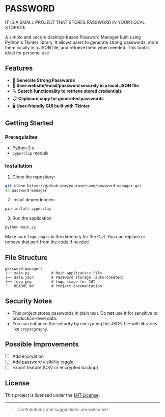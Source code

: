 # PASSWORD
IT IS A SMALL PROJECT THAT STORES PASSWORD IN YOUR LOCAL STORAGE

A simple and secure desktop-based Password Manager built using Python's Tkinter library. It allows users to generate strong passwords, store them locally in a JSON file, and retrieve them when needed. This tool is ideal for personal use.

## Features

- 🔐 **Generate Strong Passwords**
- 💾 **Save website/email/password securely in a local JSON file**
- 🔍 **Search functionality to retrieve stored credentials**
- 📋 **Clipboard copy for generated passwords**
- 🖥️ **User-friendly GUI built with Tkinter**

## Getting Started

### Prerequisites

- Python 3.x
- `pyperclip` module

### Installation

1. Clone the repository:

```bash
git clone https://github.com/yourusername/password-manager.git
cd password-manager
```

2. Install dependencies:

```bash
pip install pyperclip
```

3. Run the application:

```bash
python main.py
```

Make sure `logo.png` is in the directory for the GUI. You can replace or remove that part from the code if needed.

## File Structure

```
password-manager/
├── main.py          # Main application file
├── data.json        # Password storage (auto-created)
├── logo.png         # Logo image for GUI
└── README.md        # Project documentation
```

## Security Notes

- This project stores passwords in plain text. Do **not** use it for sensitive or production-level data.
- You can enhance the security by encrypting the JSON file with libraries like `cryptography`.

## Possible Improvements

- [ ] Add encryption
- [ ] Add password visibility toggle
- [ ] Export feature (CSV or encrypted backup)

## License

This project is licensed under the [MIT License](LICENSE).

---

> Contributions and suggestions are welcome!
